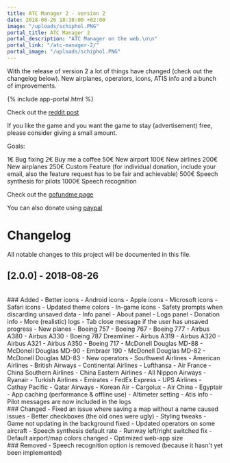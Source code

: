 ```yaml
---
title: ATC Manager 2 - version 2
date: 2018-08-26 18:38:00 +02:00
image: "/uploads/schiphol.PNG"
portal_title: ATC Manager 2
portal_description: "ATC Manager on the web.\n\n"
portal_link: "/atc-manager-2/"
portal_image: "/uploads/schiphol.PNG"
---
```


With the release of version 2 a lot of things have changed (check out the changelog below). New airplanes, operators, icons, ATIS info and a bunch of improvements.

{% include app-portal.html %}

Check out the [reddit post](https://www.reddit.com/r/ATC/comments/8r1843/i_created_an_atc_simulator_game_in_the_browser)

If you like the game and you want the game to stay (advertisement) free, please consider giving a small amount.

Goals:

1€ Bug fixing
2€ Buy me a coffee
50€ New airport
100€ New airlines
200€ New airplanes
250€ Custom Feature (for individual donation, include your email, also the feature request has to be fair and achievable)
500€ Speech synthesis for pilots
1000€ Speech recognition

Check out the [gofundme page](https://www.gofundme.com/manage/atc-manager-2)

You can also donate using [paypal](https://bit.ly/2vTu7jp)  

# Changelog
All notable changes to this project will be documented in this file.

## [2.0.0] - 2018-08-26
<br>
### Added
- Better icons
- Android icons
- Apple icons
- Microsoft icons
- Safari icons
- Updated theme colors
- In-game icons
- Safety prompts when discarding unsaved data
- Info panel
- About panel
- Logs panel
- Donation info
- More (realistic) logs
- Tab close message if the user has unsaved progress
- New planes
  - Boeing 757
  - Boeing 767
  - Boeing 777
  - Airbus A380
  - Airbus A330
  - Boeing 787 Dreamliner
  - Airbus A319
  - Airbus A320
  - Airbus A321
  - Airbus A350
  - Boeing 717
  - McDonell Douglas MD-88
  - McDonell Douglas MD-90
  - Embraer 190
  - McDonell Douglas MD-82
  - McDonell Douglas MD-83
 - New operators
  - Southwest Airlines
  - American Airlines
  - British Airways
  - Continental Airlines
  - Lufthansa
  - Air France
  - China Southern Airlines
  - China Eastern Airlines
  - All Nippon Airways
  - Ryanair
  - Turkish Airlines
  - Emirates
  - FedEx Express
  - UPS Airlines
  - Cathay Pacific
  - Qatar Airways
  - Korean Air
  - Cargolux
  - Air China
  - Egyptair
- App caching (performance & offline use)
- Altimeter setting
- Atis info
- Pilot messages are now included in the logs
<br>
### Changed
- Fixed an issue where saving a map without a name caused issues
- Better checkboxes (the old ones were ugly)
- Styling tweaks
- Game not updating in the background fixed
- Updated operators on some aircraft
- Speech synthesis default rate
- Runway left/right switched fix
- Default airport/map colors changed
- Optimized web-app size
<br>
### Removed
- Speech recognition option is removed (because it hasn't yet been implemented)

<br><br>



